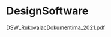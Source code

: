 # DesignSoftware
[DSW_RukovalacDokumentima_2021.pdf](https://github.com/iop33/DesignSoftware/files/12333979/DSW_RukovalacDokumentima_2021.pdf)
